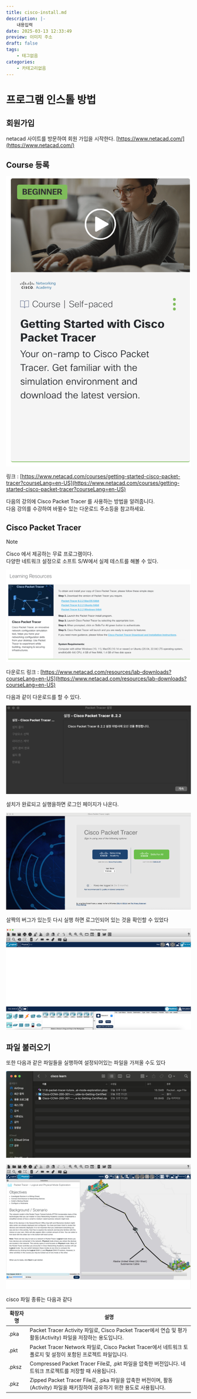 ```yaml
---
title: cisco-install.md
description: |-
    내용입력
date: 2025-03-13 12:33:49
preview: 이미지 주소
draft: false
tags:
    - 테그없음
categories:
    - 카테고리없음
---
```



# 프로그램 인스톨 방법

## 회원가입

netacad 사이트를 방문하여 회원 가입을 시작한다. [https://www.netacad.com/](https://www.netacad.com/)

## Course 등록

[![alt text](assets/getting-started-with-cisco-packet-tracer.png)](https://www.netacad.com/courses/getting-started-cisco-packet-tracer?courseLang=en-US)

링크 : [https://www.netacad.com/courses/getting-started-cisco-packet-tracer?courseLang=en-US](https://www.netacad.com/courses/getting-started-cisco-packet-tracer?courseLang=en-US)

다음의 강의에 Cisco Packet Tracer 를 사용하는 방법을 알려줍니다.\
다음 강의를 수강하여 바뀔수 있는 다운로드 주소등을 참고하세요.

## Cisco Packet Tracer

> [!NOTE]
> Cisco 에서 제공하는 무료 프로그램이다.\
> 다양한 네트워크 설정으로 소프트 S/W에서 실제 테스트를 해볼 수 있다.

![alt text](assets/download-cisco-packet.png)

다운로드 링크 : [https://www.netacad.com/resources/lab-downloads?courseLang=en-US](https://www.netacad.com/resources/lab-downloads?courseLang=en-US)

다음과 같이 다운로드를 할 수 있다.

![alt text](assets/install-cisco-packet.png)

설치가 완료되고 실행을하면 로그인 페이지가 나온다.

![alt text](assets/cisco-packet-tracer-login.png)

살짝의 버그가 있는듯 다시 실행 하면 로그인되어 있는 것을 확인할 수 있었다

![alt text](assets/cisco-packet-tracer-main.png)


## 파일 불러오기

또한 다음과 같은 파일들을 실행하여 설정되어있는 파일을 가져올 수도 있다

![alt text](assets/packet-tracer-pksz-file.png)

![alt text](assets/packet-tracer-pksz-example.png)


cisco 파일 종류는 다음과 같다

| 확장자명 | 설명 |
| --- | --- |
| .pka | Packet Tracer Activity 파일로, Cisco Packet Tracer에서 연습 및 평가 활동(Activity) 파일을 저장하는 용도입니다. |
| .pkt | Packet Tracer Network 파일로, Cisco Packet Tracer에서 네트워크 토폴로지 및 설정이 포함된 프로젝트 파일입니다. |
| .pksz | Compressed Packet Tracer File로, .pkt 파일을 압축한 버전입니다. 네트워크 프로젝트를 저장할 때 사용됩니다. |
| .pkz | Zipped Packet Tracer File로, .pka 파일을 압축한 버전이며, 활동(Activity) 파일을 패키징하여 공유하기 위한 용도로 사용됩니다. |